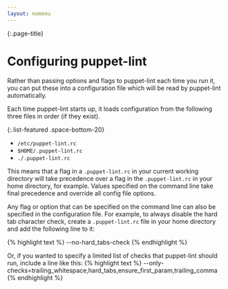 ```yaml
---
layout: nomenu
---
```

{:.page-title}
# Configuring puppet-lint

Rather than passing options and flags to puppet-lint each time you run it, you
can put these into a configuration file which will be read by puppet-lint
automatically.

Each time puppet-lint starts up, it loads configuration from the following
three files in order (if they exist).

{:.list-featured .space-bottom-20}
  * `/etc/puppet-lint.rc`
  * `$HOME/.puppet-lint.rc`
  * `./.puppet-lint.rc`

This means that a flag in a `.puppet-lint.rc` in your current working directory
will take precedence over a flag in the `.puppet-lint.rc` in your home
directory, for example. Values specified on the command line take final
precedence and override all config file options.

Any flag or option that can be specified on the command line can also be
specified in the configuration file. For example, to always disable the hard
tab character check, create a `.puppet-lint.rc` file in your home directory and
add the following line to it:

{% highlight text %}
--no-hard_tabs-check
{% endhighlight %}

Or, if you wanted to specify a limited list of checks that puppet-lint should
run, include a line like this:
{% highlight text %}
--only-checks=trailing_whitespace,hard_tabs,ensure_first_param,trailing_comma
{% endhighlight %}
